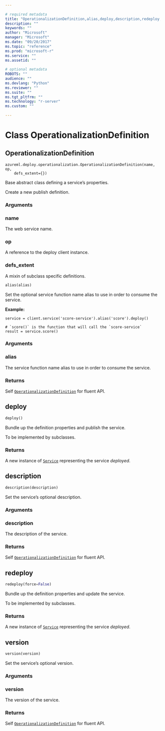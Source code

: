 ```yaml
--- 
 
# required metadata 
title: "OperationalizationDefinition,alias,deploy,description,redeploy,version: from azureml-model-management-sdk – Machine Learning Server | Microsoft Docs" 
description: "" 
keywords: "" 
author: "Microsoft" 
manager: "Microsoft" 
ms.date: "09/20/2017" 
ms.topic: "reference" 
ms.prod: "microsoft-r" 
ms.service: "" 
ms.assetid: "" 
 
# optional metadata 
ROBOTS: "" 
audience: "" 
ms.devlang: "Python" 
ms.reviewer: "" 
ms.suite: "" 
ms.tgt_pltfrm: "" 
ms.technology: "r-server" 
ms.custom: "" 
 
---
```


# Class OperationalizationDefinition


## OperationalizationDefinition



```
azureml.deploy.operationalization.OperationalizationDefinition(name, op,
    defs_extent={})
```




Base abstract class defining a service’s properties.

Create a new publish definition.


### Arguments


### name

The web service name.


### op

A reference to the deploy client instance.


### defs_extent

A mixin of subclass specific definitions.

```python
alias(alias)
```




Set the optional service function name alias to use in order to consume
the service.

**Example:**



```
service = client.service('score-service').alias('score').deploy()

# `score()` is the function that will call the `score-service`
result = service.score()
```



### Arguments


### alias

The service function name alias to use in order to consume
the service.


### Returns

Self [`OperationalizationDefinition`](operationalization-definition#operationalization-definition) for fluent API.



## deploy

```python
deploy()
```




Bundle up the definition properties and publish the service.

To be implemented by subclasses.


### Returns

A new instance of [`Service`](service.md#service) representing the
service *deployed*.



## description

```python
description(description)
```




Set the service’s optional description.


### Arguments


### description

The description of the service.


### Returns

Self [`OperationalizationDefinition`](operationalization-definition#operationalization-definition) for fluent API.



## redeploy

```python
redeploy(force=False)
```




Bundle up the definition properties and update the service.

To be implemented by subclasses.


### Returns

A new instance of [`Service`](service.md#service) representing the
service *deployed*.



## version

```python
version(version)
```




Set the service’s optional version.


### Arguments


### version

The version of the service.


### Returns

Self [`OperationalizationDefinition`](operationalization-definition#operationalization-definition) for fluent API.
